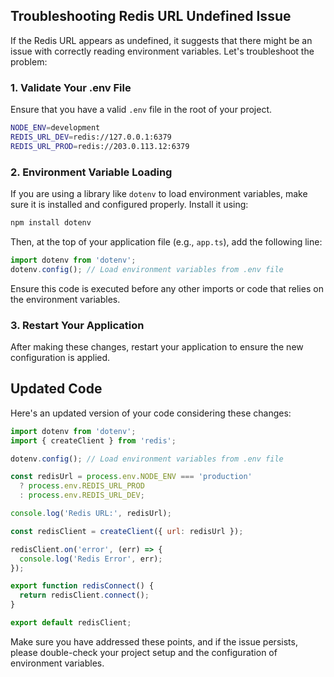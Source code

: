 ## Troubleshooting Redis URL Undefined Issue

If the Redis URL appears as undefined, it suggests that there might be an issue with correctly reading environment variables. Let's troubleshoot the problem:

### 1. Validate Your .env File

Ensure that you have a valid `.env` file in the root of your project.

```bash
NODE_ENV=development
REDIS_URL_DEV=redis://127.0.0.1:6379
REDIS_URL_PROD=redis://203.0.113.12:6379
```

### 2. Environment Variable Loading

If you are using a library like `dotenv` to load environment variables, make sure it is installed and configured properly. Install it using:

```bash
npm install dotenv
```

Then, at the top of your application file (e.g., `app.ts`), add the following line:

```javascript
import dotenv from 'dotenv';
dotenv.config(); // Load environment variables from .env file
```

Ensure this code is executed before any other imports or code that relies on the environment variables.

### 3. Restart Your Application

After making these changes, restart your application to ensure the new configuration is applied.

## Updated Code

Here's an updated version of your code considering these changes:

```javascript
import dotenv from 'dotenv';
import { createClient } from 'redis';

dotenv.config(); // Load environment variables from .env file

const redisUrl = process.env.NODE_ENV === 'production'
  ? process.env.REDIS_URL_PROD
  : process.env.REDIS_URL_DEV;

console.log('Redis URL:', redisUrl);

const redisClient = createClient({ url: redisUrl });

redisClient.on('error', (err) => {
  console.log('Redis Error', err);
});

export function redisConnect() {
  return redisClient.connect();
}

export default redisClient;
```

Make sure you have addressed these points, and if the issue persists, please double-check your project setup and the configuration of environment variables.
